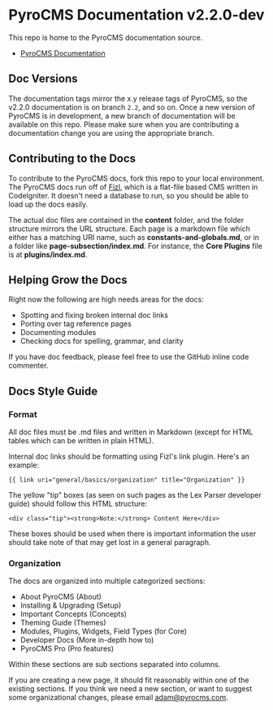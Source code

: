 # PyroCMS Documentation v2.2.0-dev

This repo is home to the PyroCMS documentation source. 

* [PyroCMS Documentation](http://docs.pyrocms.com/)

## Doc Versions

The documentation tags mirror the x.y release tags of PyroCMS, so the v2.2.0 documentation is on branch `2.2`, and so on. Once a new version of PyroCMS is in development, a new branch of documentation will be available on this repo. Please make sure when you are contributing a documentation change you are using the appropriate branch.

## Contributing to the Docs

To contribute to the PyroCMS docs, fork this repo to your local environment. The PyroCMS docs run off of [Fizl](https://github.com/parse19/Fizl), which is a flat-file based CMS written in CodeIgniter. It doesn't need a database to run, so you should be able to load up the docs easily.

The actual doc files are contained in the **content** folder, and the folder structure mirrors the URL structure. Each page is a markdown file which either has a matching URI name, such as **constants-and-globals.md**, or in a folder like **page-subsection/index.md**. For instance, the **Core Plugins** file is at **plugins/index.md**.
## Helping Grow the Docs

Right now the following are high needs areas for the docs:

* Spotting and fixing broken internal doc links
* Porting over tag reference pages
* Documenting modules
* Checking docs for spelling, grammar, and clarity

If you have doc feedback, please feel free to use the GitHub inline code commenter.

## Docs Style Guide

### Format

All doc files must be .md files and written in Markdown (except for HTML tables which can be written in plain HTML).

Internal doc links should be formatting using Fizl's link plugin. Here's an example:

	{{ link uri="general/basics/organization" title="Organization" }}
	
The yellow "tip" boxes (as seen on such pages as the Lex Parser developer guide) should follow this HTML structure:

	<div class="tip"><strong>Note:</strong> Content Here</div>
	
These boxes should be used when there is important information the user should take note of that may get lost in a general paragraph.

### Organization

The docs are organized into multiple categorized sections:

* About PyroCMS (About)
* Installing & Upgrading (Setup)
* Important Concepts (Concepts)
* Theming Guide (Themes)
* Modules, Plugins, Widgets, Field Types (for Core)
* Developer Docs (More in-depth how to)
* PyroCMS Pro (Pro features)

Within these sections are sub sections separated into columns.

If you are creating a new page, it should fit reasonably within one of the existing sections. If you think we need a new section, or want to suggest some organizational changes, please email [adam@pyrocms.com](mailto:adam@pyrocms.com).